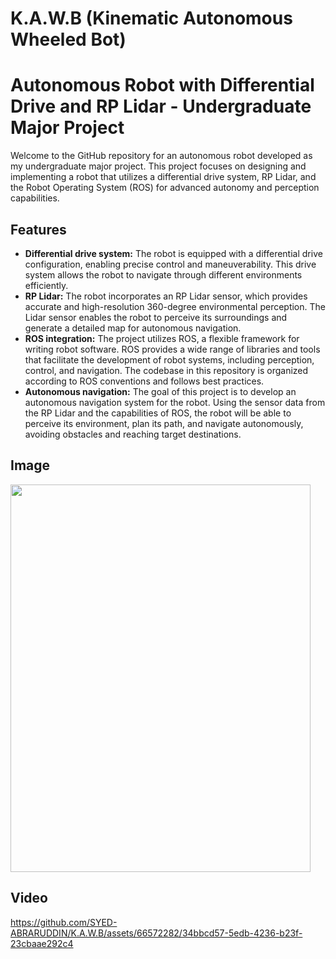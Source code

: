# K.A.W.B (Kinematic Autonomous Wheeled Bot)
# Autonomous Robot with Differential Drive and RP Lidar - Undergraduate Major Project

Welcome to the GitHub repository for an autonomous robot developed as my undergraduate major project. This project focuses on designing and implementing a robot that utilizes a differential drive system, RP Lidar, and the Robot Operating System (ROS) for advanced autonomy and perception capabilities.

## Features
- **Differential drive system:** The robot is equipped with a differential drive configuration, enabling precise control and maneuverability. This drive system allows the robot to navigate through different environments efficiently.
- **RP Lidar:** The robot incorporates an RP Lidar sensor, which provides accurate and high-resolution 360-degree environmental perception. The Lidar sensor enables the robot to perceive its surroundings and generate a detailed map for autonomous navigation.
- **ROS integration:** The project utilizes ROS, a flexible framework for writing robot software. ROS provides a wide range of libraries and tools that facilitate the development of robot systems, including perception, control, and navigation. The codebase in this repository is organized according to ROS conventions and follows best practices.
- **Autonomous navigation:** The goal of this project is to develop an autonomous navigation system for the robot. Using the sensor data from the RP Lidar and the capabilities of ROS, the robot will be able to perceive its environment, plan its path, and navigate autonomously, avoiding obstacles and reaching target destinations.

## Image
<p>
  <img width="480" height="620" src="https://github.com/SYED-ABRARUDDIN/K.A.W.B/assets/66572282/4263a1ff-129e-42e8-8e64-092502ce411e">
  </p>

## Video
https://github.com/SYED-ABRARUDDIN/K.A.W.B/assets/66572282/34bbcd57-5edb-4236-b23f-23cbaae292c4
